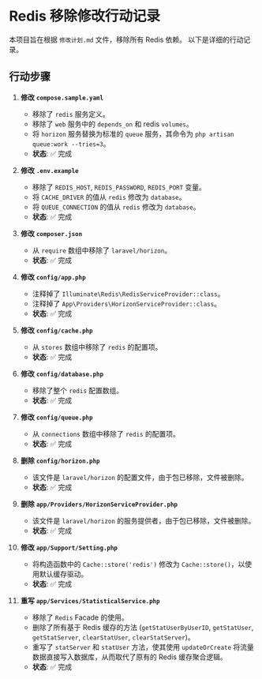 # Redis 移除修改行动记录

本项目旨在根据 `修改计划.md` 文件，移除所有 Redis 依赖。
以下是详细的行动记录。

## 行动步骤

1.  **修改 `compose.sample.yaml`**
    -   移除了 `redis` 服务定义。
    -   移除了 `web` 服务中的 `depends_on` 和 redis `volumes`。
    -   将 `horizon` 服务替换为标准的 `queue` 服务，其命令为 `php artisan queue:work --tries=3`。
    -   **状态**: ✅ 完成

2.  **修改 `.env.example`**
    -   移除了 `REDIS_HOST`, `REDIS_PASSWORD`, `REDIS_PORT` 变量。
    -   将 `CACHE_DRIVER` 的值从 `redis` 修改为 `database`。
    -   将 `QUEUE_CONNECTION` 的值从 `redis` 修改为 `database`。
    -   **状态**: ✅ 完成

3.  **修改 `composer.json`**
    -   从 `require` 数组中移除了 `laravel/horizon`。
    -   **状态**: ✅ 完成

4.  **修改 `config/app.php`**
    -   注释掉了 `Illuminate\Redis\RedisServiceProvider::class`。
    -   注释掉了 `App\Providers\HorizonServiceProvider::class`。
    -   **状态**: ✅ 完成

5.  **修改 `config/cache.php`**
    -   从 `stores` 数组中移除了 `redis` 的配置项。
    -   **状态**: ✅ 完成

6.  **修改 `config/database.php`**
    -   移除了整个 `redis` 配置数组。
    -   **状态**: ✅ 完成

7.  **修改 `config/queue.php`**
    -   从 `connections` 数组中移除了 `redis` 的配置项。
    -   **状态**: ✅ 完成

8.  **删除 `config/horizon.php`**
    -   该文件是 `laravel/horizon` 的配置文件，由于包已移除，文件被删除。
    -   **状态**: ✅ 完成

9.  **删除 `app/Providers/HorizonServiceProvider.php`**
    -   该文件是 `laravel/horizon` 的服务提供者，由于包已移除，文件被删除。
    -   **状态**: ✅ 完成

10. **修改 `app/Support/Setting.php`**
    -   将构造函数中的 `Cache::store('redis')` 修改为 `Cache::store()`，以使用默认缓存驱动。
    -   **状态**: ✅ 完成

11. **重写 `app/Services/StatisticalService.php`**
    -   移除了 `Redis` Facade 的使用。
    -   删除了所有基于 Redis 缓存的方法 (`getStatUserByUserID`, `getStatUser`, `getStatServer`, `clearStatUser`, `clearStatServer`)。
    -   重写了 `statServer` 和 `statUser` 方法，使其使用 `updateOrCreate` 将流量数据直接写入数据库，从而取代了原有的 Redis 缓存聚合逻辑。
    -   **状态**: ✅ 完成
